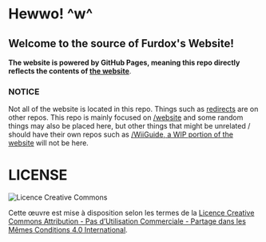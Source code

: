 # Hewwo! ^w^
## Welcome to the source of Furdox's Website!
**The website is powered by GitHub Pages, meaning this repo directly reflects the contents of [the website](http://furdox.github.io/website)**.

### NOTICE
Not all of the website is located in this repo. Things such as [redirects](https://github.com/furdox/r) are on other repos. This repo is mainly focused on [/website](http://furdox.tk/website) and some random things may also be placed here, but other things that might be unrelated / should have their own repos such as [/WiiGuide, a WIP portion of the website](http://furdox.tk/WiiGuide) will not be here.

# LICENSE
![Licence Creative Commons](https://i.creativecommons.org/l/by-nc-sa/4.0/88x31.png)

Cette œuvre est mise à disposition selon les termes de la [Licence Creative Commons Attribution - Pas d’Utilisation Commerciale - Partage dans les Mêmes Conditions 4.0 International](http://creativecommons.org/licenses/by-nc-sa/4.0/).
